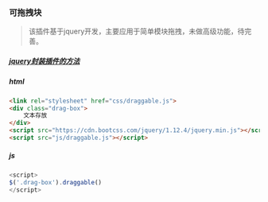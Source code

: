 ### 可拖拽块
> 该插件基于jquery开发，主要应用于简单模块拖拽，未做高级功能，待完善。

##### [jquery封装插件的方法](http://blog.csdn.net/osdfhv/article/details/53185914)

##### html
```html
<link rel="stylesheet" href="css/draggable.js">
<div class="drag-box">
	文本存放
</div>
<script src="https://cdn.bootcss.com/jquery/1.12.4/jquery.min.js"></script>
<script src="js/draggable.js"></script>
```

##### js
```js
<script>
$('.drag-box').draggable()
</script>
```
